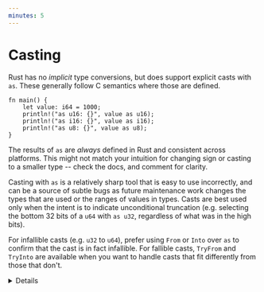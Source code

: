 ```yaml
---
minutes: 5
---
```


# Casting

Rust has no _implicit_ type conversions, but does support explicit casts with
`as`. These generally follow C semantics where those are defined.

```rust,editable
fn main() {
    let value: i64 = 1000;
    println!("as u16: {}", value as u16);
    println!("as i16: {}", value as i16);
    println!("as u8: {}", value as u8);
}
```

The results of `as` are _always_ defined in Rust and consistent across
platforms.  This might not match your intuition for changing sign or casting to
a smaller type -- check the docs, and comment for clarity.

Casting with `as` is a relatively sharp tool that is easy to use incorrectly, and can be a source of subtle bugs as future maintenance work changes the types that are used or the ranges of values in types. Casts are best used only when the intent is to indicate unconditional truncation (e.g. selecting the bottom 32 bits of a `u64` with `as u32`, regardless of what was in the high bits).

For infallible casts (e.g. `u32` to `u64`), prefer using `From` or `Into` over `as`
to confirm that the cast is in fact infallible. For fallible casts, `TryFrom` and `TryInto` are available when you want to handle casts that fit differently from those that don't.

<details>

Consider taking a break after this slide.

`as` is similar to a C++ static cast.  Use of `as` in cases where data might be
lost is generally discouraged, or at least deserves an explanatory comment.

This is common in casting integers to `usize` for use as an index.

</details>
